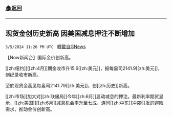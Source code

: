 ###  [:house:返回](README.md)
---


## 现货金创历史新高 因美国减息押注不断增加
`3/5/2024 11:26 PM UTC ` [轉載自GNews](https://gnews.org/articles/2368559)

【Now新闻台】国际金价创新高。

[[zh:纽约]][[zh:4月]]期金收市升15.6[[zh:美元]]，报每盎司2141.9[[zh:美元]]，创纪录收市新高。

至於现货金高见每盎司2141.79[[zh:美元]]，创[[zh:历史]]新高。

[[zh:市场]]加大对[[zh:联储局]]今年[[zh:6月]]启动减息的押注。最新利率期货显示，[[zh:美国]][[zh:6月]]减息机会率升至七成，连同[[zh:中东]]冲突引发的避险需求，推动金价创新高。
